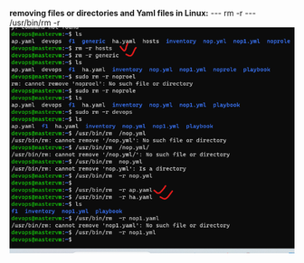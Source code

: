 **removing files or directories and Yaml files in Linux:**
--- rm -r <filename>
--- /usr/bin/rm -r <yamlfilename>
![preview](../images/er01.png)
